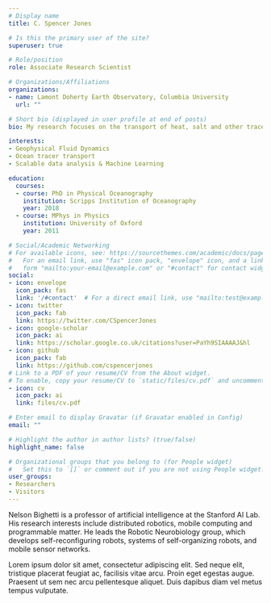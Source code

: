 ```yaml
---
# Display name
title: C. Spencer Jones

# Is this the primary user of the site?
superuser: true

# Role/position
role: Associate Research Scientist

# Organizations/Affiliations
organizations:
- name: Lamont Doherty Earth Observatory, Columbia University
  url: ""

# Short bio (displayed in user profile at end of posts)
bio: My research focuses on the transport of heat, salt and other tracers by the ocean.

interests:
- Geophysical Fluid Dynamics
- Ocean tracer transport
- Scalable data analysis & Machine Learning

education:
  courses:
  - course: PhD in Physical Oceanography
    institution: Scripps Institution of Oceanography
    year: 2018
  - course: MPhys in Physics
    institution: University of Oxford
    year: 2011

# Social/Academic Networking
# For available icons, see: https://sourcethemes.com/academic/docs/page-builder/#icons
#   For an email link, use "fas" icon pack, "envelope" icon, and a link in the
#   form "mailto:your-email@example.com" or "#contact" for contact widget.
social:
- icon: envelope
  icon_pack: fas
  link: '/#contact'  # For a direct email link, use "mailto:test@example.org".
- icon: twitter
  icon_pack: fab
  link: https://twitter.com/CSpencerJones
- icon: google-scholar
  icon_pack: ai
  link: https://scholar.google.co.uk/citations?user=PaYh9SIAAAAJ&hl
- icon: github
  icon_pack: fab
  link: https://github.com/cspencerjones
# Link to a PDF of your resume/CV from the About widget.
# To enable, copy your resume/CV to `static/files/cv.pdf` and uncomment the lines below.
- icon: cv
  icon_pack: ai
  link: files/cv.pdf

# Enter email to display Gravatar (if Gravatar enabled in Config)
email: ""

# Highlight the author in author lists? (true/false)
highlight_name: false

# Organizational groups that you belong to (for People widget)
#   Set this to `[]` or comment out if you are not using People widget.
user_groups:
- Researchers
- Visitors
---
```


Nelson Bighetti is a professor of artificial intelligence at the Stanford AI Lab. His research interests include distributed robotics, mobile computing and programmable matter. He leads the Robotic Neurobiology group, which develops self-reconfiguring robots, systems of self-organizing robots, and mobile sensor networks.

Lorem ipsum dolor sit amet, consectetur adipiscing elit. Sed neque elit, tristique placerat feugiat ac, facilisis vitae arcu. Proin eget egestas augue. Praesent ut sem nec arcu pellentesque aliquet. Duis dapibus diam vel metus tempus vulputate.
